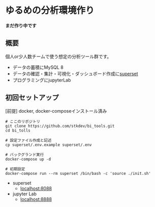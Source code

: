 # ゆるめの分析環境作り

**まだ作り中です** 

## 概要
個人or少人数チームで使う想定の分析ツール群です。

- データの蓄積にMySQL 8
- データの確認・集計・可視化・ダッシュボード作成に[superset](https://superset.apache.org/)
- プログラミングにjupyterLab

## 初回セットアップ

[前提] docker, docker-composeインストール済み

```
# ここのリポジトリ
git clone https://github.com/stkdev/bi_tools.git
cd bi_tolls

# 設定ファイル作成と記述
cp superset/.env.example superset/.env

# バックグランド実行
docker-compose up -d

# 初期設定
docker-compose run --rm superset /bin/bash -c 'source ./init.sh'
```

- superset
    - [localhost:8088](http://localhost:8088)
- jupyter Lab
    - [localhost:8888](http://localhost:8888)



